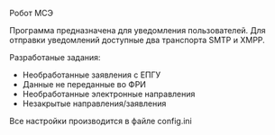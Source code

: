 Робот МСЭ

Программа предназначена для уведомления пользователей. Для отправки уведомлений доступные два транспорта SMTP и XMPP.

Разработаные задания:
- Необработанные заявления с ЕПГУ
- Данные не переданные во ФРИ
- Необработанные электронные направления
- Незакрытые направления/заявления

Все настройки производится в файле config.ini
